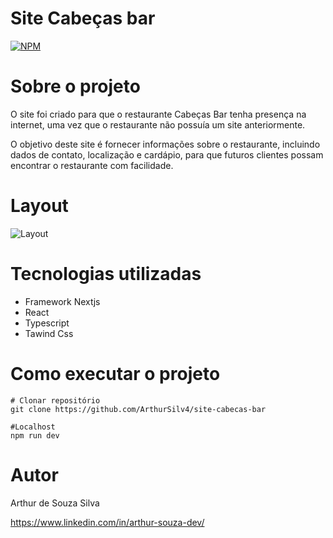 # Site Cabeças bar
[![NPM](https://img.shields.io/npm/l/react)](https://github.com/ArthurSilv4/Top-Down/blob/main/LICENSE) 

# Sobre o projeto

O site foi criado para que o restaurante Cabeças Bar tenha presença na internet, uma vez que o restaurante não possuía um site anteriormente.

O objetivo deste site é fornecer informações sobre o restaurante, incluindo dados de contato, localização e cardápio, para que futuros clientes possam encontrar o restaurante com facilidade.


# Layout
![Layout](https://raw.githubusercontent.com/ArthurSilv4/site-cabecas-bar/0556bd88d98ae8597cc5238cae9d913fb4fe0333/public/Mackups.svg) 



# Tecnologias utilizadas

- Framework Nextjs
- React
- Typescript
- Tawind Css

# Como executar o projeto

```
# Clonar repositório
git clone https://github.com/ArthurSilv4/site-cabecas-bar

#Localhost
npm run dev
```
# Autor

Arthur de Souza Silva

https://www.linkedin.com/in/arthur-souza-dev/

